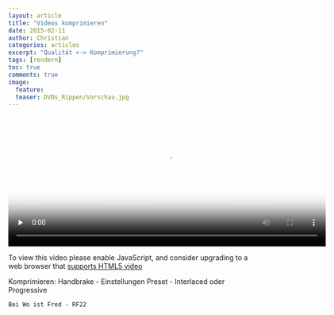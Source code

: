 ```yaml
---
layout: article
title: "Videos komprimieren"
date: 2015-02-11
author: Christian
categories: articles
excerpt: "Qualität <-> Komprimierung?"
tags: [rendern]
toc: true
comments: true
image:
  feature: 
  teaser: DVDs_Rippen/Vorschau.jpg
---
```


<video id="example_video_1" class="video-js vjs-default-skin vjs-big-play-centered" controls preload="none" width="640" height="264"
      poster="http://video-js.zencoder.com/oceans-clip.png"
      data-setup='{"children": { "controlBar": { 
          "children": { "muteToggle": false,  "volumeControl": false,  "captionsButton": false, "subtitlesButton": false} } } 
      }'>
    <source src="http://video-js.zencoder.com/oceans-clip.mp4" type='video/mp4' />
    <source src="http://video-js.zencoder.com/oceans-clip.webm" type='video/webm' />
    <source src="http://video-js.zencoder.com/oceans-clip.ogv" type='video/ogg' />
    <p class="vjs-no-js">To view this video please enable JavaScript, and consider upgrading to a web browser that <a href="http://videojs.com/html5-video-support/" target="_blank">supports HTML5 video</a></p>
</video>

Komprimieren:
	Handbrake - Einstellungen
	Preset - Interlaced oder Progressive

	Bei Wo ist Fred - RF22 